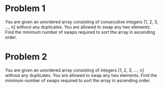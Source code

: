 # Problem 1

You are given an unordered array consisting of consecutive integers [1, 2, 3, ..., n] without any duplicates. You are allowed to swap any two elements. Find the minimum number of swaps required to sort the array in ascending order.

# Problem 2

You are given an unordered array consisting of integers [1, 2, 3, ..., n] without any duplicates. You are allowed to swap any two elements. Find the minimum number of swaps required to sort the array in ascending order.
